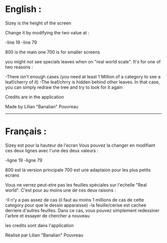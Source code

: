 # English : 

Sizey is the height of the screen

Change it by modifying the two value at : 

-line 19
-line 79

800 is the main one
700 is for smaller screens




you might not see specials leaves when on "real world scale". It's for one of two reasons : 

-There isn't enough cases (you need at least 1 Million of a category to see a leaf/cherry of it)
-The leaf/chrry is hidden behind other leaves. In that case, you can simply redraw the tree and
try to look for it again


Credits are in the application

Made by Lilian "Banalian" Pouvreau


-----------------------------------------------------------------------------
# Français : 


Sizey est pour la hauteur de l'ecran
Vous pouvez la changer en modifiant ces deux lignes avec l'une des deux valeurs : 

-ligne 19
-ligne 79

800 est la version principale
700 est une adaptaion pour les plus petits ecrans

Vous ne verrez peut-etre pas les feuilles spéciales sur l'echelle "Real world".
C'est pour au moins une de ces deux raisons : 

-Il n'y a pas assez de cas (il faut au moins 1 millions de cas de cette category pour que le
dessin apparaisse)
-la feuille/cerise est cachee derriere d'autres feuilles. Dans ce cas, vous pouvez simplement
redessiner l'arbre et essayer de chercher a nouveau

les credits sont dans l'application

Réalisé par Lilian "Banalian" Pouvreau
